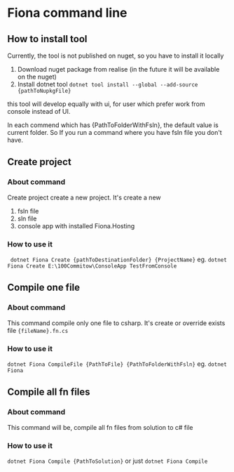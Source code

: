 # Fiona command line

## How to install tool

Currently, the tool is not published on nuget, so you have to install it locally

1. Download nuget package from realise (in the future it will be available on the nuget)
2. Install dotnet tool ```dotnet tool install --global --add-source {pathToNupkgFile}```

this tool will develop equally with ui, for user which prefer work from console instead of UI.

In each commend which has {PathToFolderWithFsln}, the default value is current folder.
So If you run a command where you have fsln file you don't have.

## Create project

### About command

Create project create a new project. It's create a new

1. fsln file
2. sln file
3. console app with installed Fiona.Hosting

### How to use it

``` dotnet Fiona Create {pathToDestinationFolder} {ProjectName}```
eg. `dotnet Fiona Create E:\100Commitow\ConsoleApp TestFromConsole`

## Compile one file

### About command

This command compile only one file to csharp. It's create or override exists file `{fileName}.fn.cs`

### How to use it

```dotnet Fiona CompileFile {PathToFile} {PathToFolderWithFsln}```
eg. `dotnet Fiona `

## Compile all fn files

### About command

This command will be, compile all fn files from solution to c# file

### How to use it

```dotnet Fiona Compile {PathToSolution}``` or just ```dotnet Fiona Compile```
